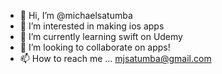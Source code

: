 - 👋 Hi, I’m @michaelsatumba
- 👀 I’m interested in making ios apps
- 🌱 I’m currently learning swift on Udemy
- 💞️ I’m looking to collaborate on apps!
- 📫 How to reach me ... mjsatumba@gmail.com

<!---
michaelsatumba/michaelsatumba is a ✨ special ✨ repository because its `README.md` (this file) appears on your GitHub profile.
You can click the Preview link to take a look at your changes.
--->
